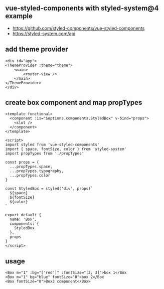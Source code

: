 ## vue-styled-components with styled-system@4 example

- https://github.com/styled-components/vue-styled-components
- https://styled-system.com/api

## add theme provider
```
<div id="app">
<ThemeProvider :theme="theme">
    <main>
        <router-view />
    </main>
</ThemeProvider>
</div>
```

## create box component and map propTypes
```
<template functional>
  <component :is="$options.components.StyledBox" v-bind="props">
    <slot />
  </component>
</template>

<script>
import styled from 'vue-styled-components'
import { space, fontSize, color } from 'styled-system'
import propTypes from './propTypes'

const props = {
  ...propTypes.space,
  ...propTypes.typography,
  ...propTypes.color
}

const StyledBox = styled('div', props)`
  ${space}
  ${fontSize}
  ${color}
`

export default {
  name: 'Box',
  components: {
    StyledBox
  },
  props
}
</script>

```

## usage
```
<Box m="1" :bg="['red']" :fontSize="[2, 3]">box 1</Box
<Box m="1" bg="blue" fontSize="0">box 2</Box
<Box fontSize="0">Box3 component</Box>
```
